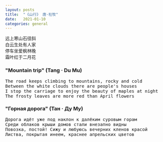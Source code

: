 ```yaml
---
layout: posts
title:  "《山行》 唐·杜牧"
date:   2021-01-10
categories: general
---
```


<pre>
远上寒山石径斜
白云生处有人家
停车坐爱枫林晚
霜叶红于二月花
</pre>

### "Mountain trip" (Tang · Du Mu)

<pre>
The road keeps climbing to mountains, rocky and cold
Between the white clouds there are people's houses
I stop the carriage to enjoy the beauty of maples at night
The frosty leaves are more red than April flowers
</pre>

### "Горная дорога" (Тан · Ду Му)

<pre>
Дорога идёт уже под наклон к далёким суровым горам
Среди облаков крыши домов стали внезапно видны
Повозка, постой! Сижу и любуюсь вечерних кленов красой
Листва, покрытая инеем, краснее апрельских цветов
</pre>
